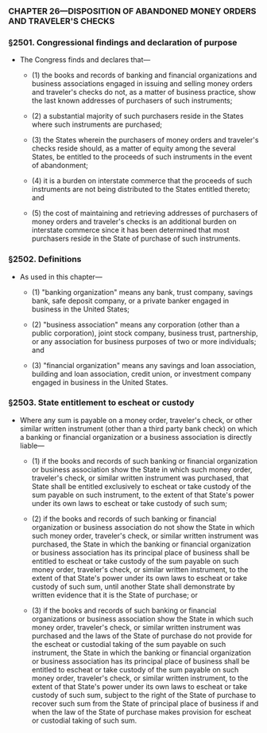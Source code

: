 ### **CHAPTER 26—DISPOSITION OF ABANDONED MONEY ORDERS AND TRAVELER'S CHECKS**

### §2501. Congressional findings and declaration of purpose
* The Congress finds and declares that—

  * (1) the books and records of banking and financial organizations and business associations engaged in issuing and selling money orders and traveler's checks do not, as a matter of business practice, show the last known addresses of purchasers of such instruments;

  * (2) a substantial majority of such purchasers reside in the States where such instruments are purchased;

  * (3) the States wherein the purchasers of money orders and traveler's checks reside should, as a matter of equity among the several States, be entitled to the proceeds of such instruments in the event of abandonment;

  * (4) it is a burden on interstate commerce that the proceeds of such instruments are not being distributed to the States entitled thereto; and

  * (5) the cost of maintaining and retrieving addresses of purchasers of money orders and traveler's checks is an additional burden on interstate commerce since it has been determined that most purchasers reside in the State of purchase of such instruments.

### §2502. Definitions
* As used in this chapter—

  * (1) "banking organization" means any bank, trust company, savings bank, safe deposit company, or a private banker engaged in business in the United States;

  * (2) "business association" means any corporation (other than a public corporation), joint stock company, business trust, partnership, or any association for business purposes of two or more individuals; and

  * (3) "financial organization" means any savings and loan association, building and loan association, credit union, or investment company engaged in business in the United States.

### §2503. State entitlement to escheat or custody
* Where any sum is payable on a money order, traveler's check, or other similar written instrument (other than a third party bank check) on which a banking or financial organization or a business association is directly liable—

  * (1) if the books and records of such banking or financial organization or business association show the State in which such money order, traveler's check, or similar written instrument was purchased, that State shall be entitled exclusively to escheat or take custody of the sum payable on such instrument, to the extent of that State's power under its own laws to escheat or take custody of such sum;

  * (2) if the books and records of such banking or financial organization or business association do not show the State in which such money order, traveler's check, or similar written instrument was purchased, the State in which the banking or financial organization or business association has its principal place of business shall be entitled to escheat or take custody of the sum payable on such money order, traveler's check, or similar written instrument, to the extent of that State's power under its own laws to escheat or take custody of such sum, until another State shall demonstrate by written evidence that it is the State of purchase; or

  * (3) if the books and records of such banking or financial organizations or business association show the State in which such money order, traveler's check, or similar written instrument was purchased and the laws of the State of purchase do not provide for the escheat or custodial taking of the sum payable on such instrument, the State in which the banking or financial organization or business association has its principal place of business shall be entitled to escheat or take custody of the sum payable on such money order, traveler's check, or similar written instrument, to the extent of that State's power under its own laws to escheat or take custody of such sum, subject to the right of the State of purchase to recover such sum from the State of principal place of business if and when the law of the State of purchase makes provision for escheat or custodial taking of such sum.